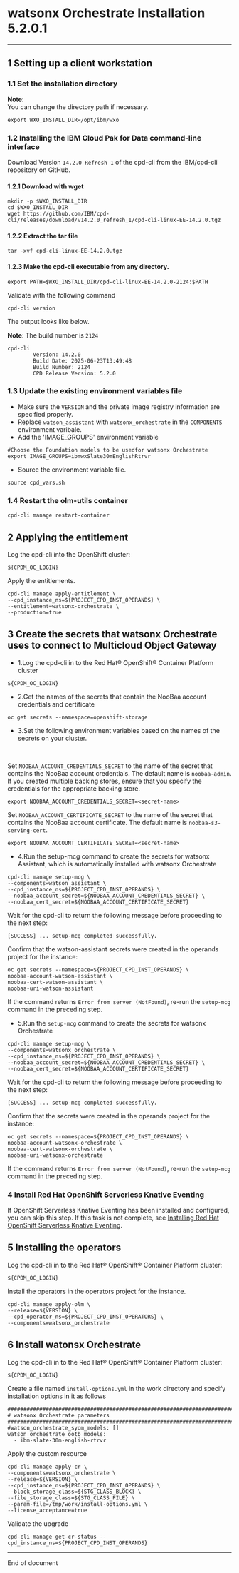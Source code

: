 # watsonx Orchestrate Installation 5.2.0.1

---

## 1 Setting up a client workstation

### 1.1 Set the installation directory

**Note**:
<br>
You can change the directory path if necessary.

```
export WXO_INSTALL_DIR=/opt/ibm/wxo
```
### 1.2 Installing the IBM Cloud Pak for Data command-line interface

Download Version `14.2.0 Refresh 1` of the cpd-cli from the IBM/cpd-cli repository on GitHub.

#### 1.2.1 Download with wget

```
mkdir -p $WXO_INSTALL_DIR
cd $WXO_INSTALL_DIR
wget https://github.com/IBM/cpd-cli/releases/download/v14.2.0_refresh_1/cpd-cli-linux-EE-14.2.0.tgz
```
#### 1.2.2 Extract the tar file

```
tar -xvf cpd-cli-linux-EE-14.2.0.tgz
```

#### 1.2.3 Make the cpd-cli executable from any directory.

```
export PATH=$WXO_INSTALL_DIR/cpd-cli-linux-EE-14.2.0-2124:$PATH
```

Validate with the following command
```
cpd-cli version
```
The output looks like below. <br>

**Note**: The build number is `2124`

```
cpd-cli
        Version: 14.2.0
        Build Date: 2025-06-23T13:49:48
        Build Number: 2124
        CPD Release Version: 5.2.0
```

### 1.3 Update the existing environment variables file

- Make sure the `VERSION` and the private image registry information are specified properly.
- Replace `watson_assistant` with `watsonx_orchestrate` in the `COMPONENTS` environment varibale.
- Add the 'IMAGE_GROUPS' environment variable

```
#Choose the Foundation models to be usedfor watsonx Orchestrate
export IMAGE_GROUPS=ibmwxSlate30mEnglishRtrvr
```
- Source the environment variable file.

```
source cpd_vars.sh
```


### 1.4 Restart the olm-utils container
```
cpd-cli manage restart-container
```

## 2 Applying the entitlement
Log the cpd-cli into the OpenShift cluster: 

```
${CPDM_OC_LOGIN}
```
Apply the entitlements.

```
cpd-cli manage apply-entitlement \
--cpd_instance_ns=${PROJECT_CPD_INST_OPERANDS} \
--entitlement=watsonx-orchestrate \
--production=true
```

## 3 Create the secrets that watsonx Orchestrate uses to connect to Multicloud Object Gateway

- 1.Log the cpd-cli in to the Red Hat® OpenShift® Container Platform cluster
```
${CPDM_OC_LOGIN}
```
- 2.Get the names of the secrets that contain the NooBaa account credentials and certificate
```
oc get secrets --namespace=openshift-storage
```
- 3.Set the following environment variables based on the names of the secrets on your cluster.
<br>

Set `NOOBAA_ACCOUNT_CREDENTIALS_SECRET` to the name of the secret that contains the NooBaa account credentials. The default name is `noobaa-admin`.
If you created multiple backing stores, ensure that you specify the credentials for the appropriate backing store.

```
export NOOBAA_ACCOUNT_CREDENTIALS_SECRET=<secret-name>
```

Set `NOOBAA_ACCOUNT_CERTIFICATE_SECRET` to the name of the secret that contains the NooBaa account certificate. The default name is `noobaa-s3-serving-cert`.

```
export NOOBAA_ACCOUNT_CERTIFICATE_SECRET=<secret-name>
```

- 4.Run the setup-mcg command to create the secrets for watsonx Assistant, which is automatically installed with watsonx Orchestrate

```
cpd-cli manage setup-mcg \
--components=watson_assistant \
--cpd_instance_ns=${PROJECT_CPD_INST_OPERANDS} \
--noobaa_account_secret=${NOOBAA_ACCOUNT_CREDENTIALS_SECRET} \
--noobaa_cert_secret=${NOOBAA_ACCOUNT_CERTIFICATE_SECRET}
```
Wait for the cpd-cli to return the following message before proceeding to the next step:

```
[SUCCESS] ... setup-mcg completed successfully.
```

Confirm that the watson-assistant secrets were created in the operands project for the instance:

```
oc get secrets --namespace=${PROJECT_CPD_INST_OPERANDS} \
noobaa-account-watson-assistant \
noobaa-cert-watson-assistant \
noobaa-uri-watson-assistant
```

If the command returns `Error from server (NotFound)`, re-run the `setup-mcg` command in the preceding step.

- 5.Run the `setup-mcg` command to create the secrets for watsonx Orchestrate
```
cpd-cli manage setup-mcg \
--components=watsonx_orchestrate \
--cpd_instance_ns=${PROJECT_CPD_INST_OPERANDS} \
--noobaa_account_secret=${NOOBAA_ACCOUNT_CREDENTIALS_SECRET} \
--noobaa_cert_secret=${NOOBAA_ACCOUNT_CERTIFICATE_SECRET}
```

Wait for the cpd-cli to return the following message before proceeding to the next step:
```
[SUCCESS] ... setup-mcg completed successfully.
```

Confirm that the secrets were created in the operands project for the instance:
```
oc get secrets --namespace=${PROJECT_CPD_INST_OPERANDS} \
noobaa-account-watsonx-orchestrate \
noobaa-cert-watsonx-orchestrate \
noobaa-uri-watsonx-orchestrate
```
If the command returns `Error from server (NotFound)`, re-run the `setup-mcg` command in the preceding step.

### 4 Install Red Hat OpenShift Serverless Knative Eventing
If OpenShift Serverless Knative Eventing has been installed and configured, you can skip this step.
If this task is not complete, see [Installing Red Hat OpenShift Serverless Knative Eventing](https://www.ibm.com/docs/en/SSNFH6_5.2.x/hub/install/prep-cluster-eventing.html).


## 5 Installing the operators

Log the cpd-cli in to the Red Hat® OpenShift® Container Platform cluster: 

```
${CPDM_OC_LOGIN}
```

Install the operators in the operators project for the instance.

```
cpd-cli manage apply-olm \
--release=${VERSION} \
--cpd_operator_ns=${PROJECT_CPD_INST_OPERATORS} \
--components=watsonx_orchestrate
```
## 6 Install watonsx Orchestrate

Log the cpd-cli in to the Red Hat® OpenShift® Container Platform cluster: 

```
${CPDM_OC_LOGIN}
```

Create a file named `install-options.yml` in the work directory and specify installation options in it as follows

```
################################################################################
# watsonx Orchestrate parameters
################################################################################
#watson_orchestrate_syom_models: []
watson_orchestrate_ootb_models:
  - ibm-slate-30m-english-rtrvr
```

Apply the custom resource

```
cpd-cli manage apply-cr \
--components=watsonx_orchestrate \
--release=${VERSION} \
--cpd_instance_ns=${PROJECT_CPD_INST_OPERANDS} \
--block_storage_class=${STG_CLASS_BLOCK} \
--file_storage_class=${STG_CLASS_FILE} \
--param-file=/tmp/work/install-options.yml \
--license_acceptance=true
```

Validate the upgrade

```
cpd-cli manage get-cr-status --cpd_instance_ns=${PROJECT_CPD_INST_OPERANDS}
```

---

End of document
